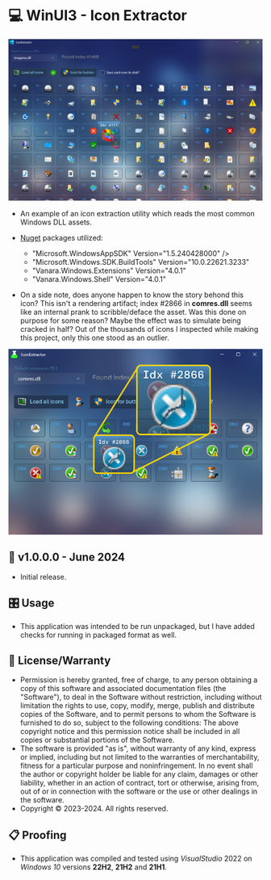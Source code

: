 # 💻 WinUI3 - Icon Extractor

![Example Picture](./ScreenShot1.png)

* An example of an icon extraction utility which reads the most common Windows DLL assets.
* [Nuget](https://learn.microsoft.com/en-us/nuget/what-is-nuget) packages utilized:
	- "Microsoft.WindowsAppSDK" Version="1.5.240428000" />
	- "Microsoft.Windows.SDK.BuildTools" Version="10.0.22621.3233"
	- "Vanara.Windows.Extensions" Version="4.0.1"
	- "Vanara.Windows.Shell" Version="4.0.1"

* On a side note, does anyone happen to know the story behond this icon? This isn't a rendering artifact; index #2866 in **comres.dll** seems like an internal prank to scribble/deface the asset. Was this done on purpose for some reason? Maybe the effect was to simulate being cracked in half? Out of the thousands of icons I inspected while making this project, only this one stood as an outlier.

![Example Picture](./ScreenShot2.png)

 ## 📝 v1.0.0.0 - June 2024
* Initial release.

## 🎛️ Usage
* This application was intended to be run unpackaged, but I have added checks for running in packaged format as well.

## 🧾 License/Warranty
* Permission is hereby granted, free of charge, to any person obtaining a copy of this software and associated documentation files (the "Software"), to deal in the Software without restriction, including without limitation the rights to use, copy, modify, merge, publish and distribute copies of the Software, and to permit persons to whom the Software is furnished to do so, subject to the following conditions: The above copyright notice and this permission notice shall be included in all copies or substantial portions of the Software.
* The software is provided "as is", without warranty of any kind, express or implied, including but not limited to the warranties of merchantability, fitness for a particular purpose and noninfringement. In no event shall the author or copyright holder be liable for any claim, damages or other liability, whether in an action of contract, tort or otherwise, arising from, out of or in connection with the software or the use or other dealings in the software.
* Copyright © 2023-2024. All rights reserved.

## 📋 Proofing
* This application was compiled and tested using *VisualStudio* 2022 on *Windows 10* versions **22H2**, **21H2** and **21H1**.

